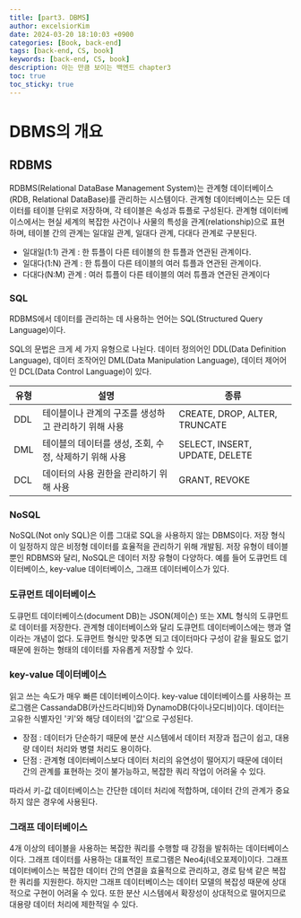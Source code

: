 ```yaml
---
title: [part3. DBMS]
author: excelsiorKim
date: 2024-03-20 18:10:03 +0900
categories: [Book, back-end]
tags: [back-end, CS, book]
keywords: [back-end, CS, book]
description: 아는 만큼 보이는 백엔드 chapter3
toc: true
toc_sticky: true
---
```


# DBMS의 개요

## RDBMS

RDBMS(Relational DataBase Management System)는 관계형 데이터베이스(RDB, Relational DataBase)를 관리하는 시스템이다. 관계형 데이터베이스는 모든 데이터를 테이블 단위로 저장하며, 각 테이블은 속성과 튜플로 구성된다.
관계형 데이터베이스에서는 현실 세계의 복잡한 사건이나 사물의 특성을 관계(relationship)으로 표현하며, 테이블 간의 관계는 일대일 관계, 일대다 관계, 다대다 관계로 구분된다.

- 일대일(1:1) 관계 : 한 튜플이 다른 테이블의 한 튜플과 연관된 관계이다.
- 일대다(1:N) 관계 : 한 튜플이 다른 테이블의 여러 튜플과 연관된 관계이다.
- 다대다(N:M) 관계 : 여러 튜플이 다른 테이블의 여러 튜플과 연관된 관계이다

### SQL

RDBMS에서 데이터를 관리하는 데 사용하는 언어는 SQL(Structured Query Language)이다.

SQL의 문법은 크게 세 가지 유형으로 나뉜다. 데이터 정의어인 DDL(Data Definition Language), 데이터 조작어인 DML(Data Manipulation Language), 데이터 제어어인 DCL(Data Control Language)이 있다.

| 유형 | 설명                                                   | 종류                           |
| ---- | ------------------------------------------------------ | ------------------------------ |
| DDL  | 테이블이나 관계의 구조를 생성하고 관리하기 위해 사용   | CREATE, DROP, ALTER, TRUNCATE  |
| DML  | 테이블의 데이터를 생성, 조회, 수정, 삭제하기 위해 사용 | SELECT, INSERT, UPDATE, DELETE |
| DCL  | 데이터의 사용 권한을 관리하기 위해 사용                | GRANT, REVOKE                  |

### NoSQL

NoSQL(Not only SQL)은 이름 그대로 SQL을 사용하지 않는 DBMS이다.
저장 형식이 일정하지 않은 비정형 데이터를 효율적을 관리하기 위해 개발됨.
저장 유형이 테이블뿐인 RDBMS와 달리, NoSQL은 데이터 저장 유형이 다양하다. 예를 들어 도큐먼트 데이터베이스, key-value 데이터베이스, 그래프 데이터베이스가 있다.

### 도큐먼트 데이터베이스

도큐먼트 데이터베이스(document DB)는 JSON(제이슨) 또는 XML 형식의 도큐먼트로 데이터를 저장한다.
관계형 데이터베이스와 달리 도큐먼트 데이터베이스에는 행과 열이라는 개념이 없다. 도큐먼트 형식만 맞추면 되고 데이터마다 구성이 같을 필요도 없기 때문에 원하는 형태의 데이터를 자유롭게 저장할 수 있다.

### key-value 데이터베이스

읽고 쓰는 속도가 매우 빠른 데이터베이스이다. key-value 데이터베이스를 사용하는 프로그램은 CassandaDB(카산드라디비)와 DynamoDB(다이나모디비)이다. 데이터는 고유한 식별자인 '키'와 해당 데이터의 '값'으로 구성된다.

- 장점 : 데이터가 단순하기 때문에 분산 시스템에서 데이터 저장과 접근이 쉽고, 대용량 데이터 처리와 병렬 처리도 용이하다.
- 단점 : 관계형 데이터베이스보다 데이터 처리의 유연성이 떨어지기 때문에 데이터 간의 관계를 표현하는 것이 불가능하고, 복잡한 쿼리 작업이 어려울 수 있다.

따라서 키-값 데이터베이스는 간단한 데이터 처리에 적합하며, 데이터 간의 관계가 중요하지 않은 경우에 사용된다.

### 그래프 데이터베이스

4개 이상의 테이블을 사용하는 복잡한 쿼리를 수행할 때 강점을 발취하는 데이터베이스이다. 그래프 데이터를 사용하는 대표적인 프로그램은 Neo4j(네오포제이)이다.
그래프 데이터베이스는 복잡한 데이터 간의 연결을 효율적으로 관리하고, 경로 탐색 같은 복잡한 쿼리를 지원한다.
하지만 그래프 데이터베이스는 데이터 모델의 복잡성 때문에 상대적으로 구현이 어려울 수 있다. 또한 분산 시스템에서 확장성이 상대적으로 떨어지므로 대용량 데이터 처리에 제한적일 수 있다.

